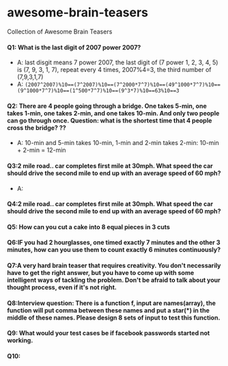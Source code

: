 # awesome-brain-teasers
Collection of Awesome Brain Teasers

#### Q1: What is the last digit of 2007 power 2007?

- A: last disgit means 7 power 2007, the last digit of (7 power 1, 2, 3, 4, 5) is (7, 9, 3, 1, 7), repeat every 4 times, 2007%4=3, the third number of (7,9,3,1,7)
- A: `(2007^2007)%10==(7^2007)%10==(7^2000*7^7)%10==(49^1000*7^7)%10==(9^1000*7^7)%10==(1^500*7^7)%10==(9^3*7)%10==63%10==3`

#### Q2: There are 4 people going through a bridge. One takes 5-min, one takes 1-min, one takes 2-min, and one takes 10-min. And only two people can go through once. Question: what is the shortest time that 4 people cross the bridge? ??

- A: 10-min and 5-min takes 10-min, 1-min and 2-min takes 2-min: 10-min + 2-min = 12-min

#### Q3:2 mile road.. car completes first mile at 30mph. What speed the car should drive the second mile to end up with an average speed of 60 mph?

- A:  

#### Q4:2 mile road.. car completes first mile at 30mph. What speed the car should drive the second mile to end up with an average speed of 60 mph?

#### Q5: How can you cut a cake into 8 equal pieces in 3 cuts

#### Q6:IF you had 2 hourglasses, one timed exactly 7 minutes and the other 3 minutes, how can you use them to count exactly 6 minutes continuously?


#### Q7:A very hard brain teaser that requires creativity. You don't necessarily have to get the right answer, but you have to come up with some intelligent ways of tackling the problem. Don't be afraid to talk about your thought process, even if it's not right.


#### Q8:Interview question: There is a function f, input are names(array), the function will put comma between these names and put a star(*) in the middle of these names. Please design 8 sets of input to test this function.


#### Q9: What would your test cases be if facebook passwords started not working.


#### Q10: 
